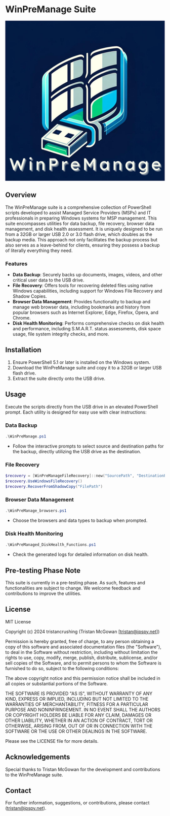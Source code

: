 # WinPreManage Suite

![WinPreManage Logo](WinPreManage-Logo.png)

## Overview
The WinPreManage suite is a comprehensive collection of PowerShell scripts developed to assist Managed Service Providers (MSPs) and IT professionals in preparing Windows systems for MSP management. This suite encompasses utilities for data backup, file recovery, browser data management, and disk health assessment. It is uniquely designed to be run from a 32GB or larger USB 2.0 or 3.0 flash drive, which doubles as the backup media. This approach not only facilitates the backup process but also serves as a leave-behind for clients, ensuring they possess a backup of literally everything they need.

### Features
- **Data Backup**: Securely backs up documents, images, videos, and other critical user data to the USB drive.
- **File Recovery**: Offers tools for recovering deleted files using native Windows capabilities, including support for Windows File Recovery and Shadow Copies.
- **Browser Data Management**: Provides functionality to backup and manage web browser data, including bookmarks and history from popular browsers such as Internet Explorer, Edge, Firefox, Opera, and Chrome.
- **Disk Health Monitoring**: Performs comprehensive checks on disk health and performance, including S.M.A.R.T. status assessments, disk space usage, file system integrity checks, and more.

## Installation
1. Ensure PowerShell 5.1 or later is installed on the Windows system.
2. Download the WinPreManage suite and copy it to a 32GB or larger USB flash drive.
3. Extract the suite directly onto the USB drive.

## Usage
Execute the scripts directly from the USB drive in an elevated PowerShell prompt. Each utility is designed for easy use with clear instructions:

### Data Backup
```powershell
.\WinPreManage.ps1
```
- Follow the interactive prompts to select source and destination paths for the backup, directly utilizing the USB drive as the destination.

### File Recovery
```powershell
$recovery = [WinPreManageFileRecovery]::new("SourcePath", "DestinationPath")
$recovery.UseWindowsFileRecovery()
$recovery.RecoverFromShadowCopy("FilePath")
```

### Browser Data Management
```powershell
.\WinPreManage_browsers.ps1
```
- Choose the browsers and data types to backup when prompted.

### Disk Health Monitoring
```powershell
.\WinPreManaged_DiskHealth_Functions.ps1
```
- Check the generated logs for detailed information on disk health.

## Pre-testing Phase Note
This suite is currently in a pre-testing phase. As such, features and functionalities are subject to change. We welcome feedback and contributions to improve the utilities.

## License
MIT License

Copyright (c) 2024 tristancrushing (Tristan McGowan [tristan@ipspy.net])

Permission is hereby granted, free of charge, to any person obtaining a copy
of this software and associated documentation files (the "Software"), to deal
in the Software without restriction, including without limitation the rights
to use, copy, modify, merge, publish, distribute, sublicense, and/or sell
copies of the Software, and to permit persons to whom the Software is
furnished to do so, subject to the following conditions:

The above copyright notice and this permission notice shall be included in all
copies or substantial portions of the Software.

THE SOFTWARE IS PROVIDED "AS IS", WITHOUT WARRANTY OF ANY KIND, EXPRESS OR
IMPLIED, INCLUDING BUT NOT LIMITED TO THE WARRANTIES OF MERCHANTABILITY,
FITNESS FOR A PARTICULAR PURPOSE AND NONINFRINGEMENT. IN NO EVENT SHALL THE
AUTHORS OR COPYRIGHT HOLDERS BE LIABLE FOR ANY CLAIM, DAMAGES OR OTHER
LIABILITY, WHETHER IN AN ACTION OF CONTRACT, TORT OR OTHERWISE, ARISING FROM,
OUT OF OR IN CONNECTION WITH THE SOFTWARE OR THE USE OR OTHER DEALINGS IN THE
SOFTWARE.

Please see the LICENSE file for more details.

## Acknowledgements
Special thanks to Tristan McGowan for the development and contributions to the WinPreManage suite.

## Contact
For further information, suggestions, or contributions, please contact (tristan@ipspy.net).
